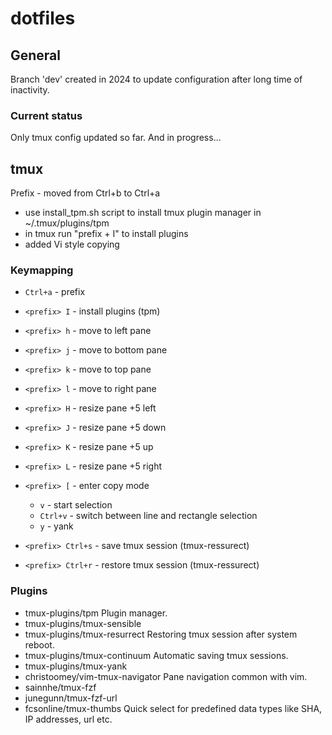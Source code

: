 # dotfiles

## General

Branch 'dev' created in 2024 to update configuration after long time of inactivity.

### Current status
Only tmux config updated so far. And in progress...

## tmux

Prefix - moved from Ctrl+b to Ctrl+a

- use install_tpm.sh script to install tmux plugin manager in ~/.tmux/plugins/tpm
- in tmux run "prefix + I" to install plugins
- added Vi style copying

### Keymapping
- `Ctrl+a` - prefix

- `<prefix> I` - install plugins (tpm)

- `<prefix> h` - move to left pane
- `<prefix> j` - move to bottom pane
- `<prefix> k` - move to top pane
- `<prefix> l` - move to right pane

- `<prefix> H` - resize pane +5 left
- `<prefix> J` - resize pane +5 down
- `<prefix> K` - resize pane +5 up
- `<prefix> L` - resize pane +5 right

- `<prefix> [` - enter copy mode
    - `v` - start selection
    - `Ctrl+v` - switch between line and rectangle selection
    - `y` - yank

- `<prefix> Ctrl+s` - save tmux session (tmux-ressurect)
- `<prefix> Ctrl+r` - restore tmux session (tmux-ressurect)

### Plugins
- tmux-plugins/tpm
  Plugin manager.
- tmux-plugins/tmux-sensible
- tmux-plugins/tmux-resurrect
  Restoring tmux session after system reboot.
- tmux-plugins/tmux-continuum
  Automatic saving tmux sessions.
- tmux-plugins/tmux-yank
- christoomey/vim-tmux-navigator
  Pane navigation common with vim.
- sainnhe/tmux-fzf
- junegunn/tmux-fzf-url
- fcsonline/tmux-thumbs
  Quick select for predefined data types like SHA, IP addresses, url etc.
